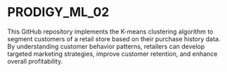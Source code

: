 # PRODIGY_ML_02
This GitHub repository implements the K-means clustering algorithm to segment customers of a retail store based on their purchase history data. By understanding customer behavior patterns, retailers can develop targeted marketing strategies, improve customer retention, and enhance overall profitability.
